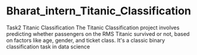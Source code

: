 # Bharat_intern_Titanic_Classification
Task2 Titanic Classification The Titanic Classification project involves predicting whether passengers on the RMS Titanic survived or not, based on factors like age, gender, and ticket class. It's a classic binary classification task in data science
